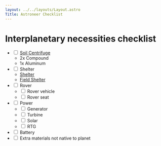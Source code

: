 ```yaml
---
layout: ../../layouts/Layout.astro
Title: Astroneer Checklist
---
```


# Interplanetary necessities checklist

- <input type="checkbox"> [Soil Centrifuge](https://astroneer.wiki.gg/wiki/Soil_Centrifuge)
  -  2x Compound
  - 1x Aluminum
- <input type="checkbox"> Shelter
  - [Shelter](https://astroneer.wiki.gg/wiki/Shelter)
  - [Field Shelter](https://astroneer.wiki.gg/wiki/Field_Shelter)
- <input type="checkbox"> Rover
  - <input type="checkbox"> Rover vehicle
  - <input type="checkbox"> Rover seat
- <input type="checkbox"> Power
  - <input type="checkbox"> Generator
  - <input type="checkbox"> Turbine
  - <input type="checkbox"> Solar
  - <input type="checkbox"> RTG
- <input type="checkbox"> Battery
- <input type="checkbox"> Extra materials not native to planet
